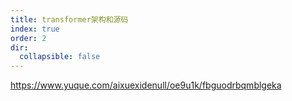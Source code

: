 ```yaml
---
title: transformer架构和源码
index: true
order: 2
dir:
  collapsible: false
---
```



<https://www.yuque.com/aixuexidenull/oe9u1k/fbguodrbqmblgeka>

